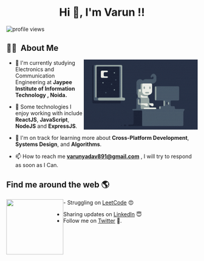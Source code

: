 <h1 align="center">Hi 👋, I'm Varun !!</h1> 
<img alt = "profile views" src="https://komarev.com/ghpvc/?username=Varun2851&color=brightgreen">

## 🧑‍💻 &nbsp;About Me

<img alt="Night Coding" src="https://raw.githubusercontent.com/AVS1508/AVS1508/master/assets/Night-Coding.gif" align="right"/>

- 🔭 I'm currently studying Electronics and Communication Engineering at **Jaypee Institute of Information Technology , Noida.**

- 🌱 Some technologies I enjoy working with include **ReactJS**, **JavaScript**, **NodeJS** and **ExpressJS**.

- 💬 I'm on track for learning more about **Cross-Platform Development**, **Systems Design**, and **Algorithms**.

- 📫 How to reach me **varunyadav891@gmail.com** , I will try to respond as soon as I Can.

## Find me around the web 🌎  
<a href="https://www.linkedin.com/in/tanyarajhans/"><img align="left" width="150" height="146" src="https://github.com/M0nica/M0nica/blob/main/octomonica/m0nica-octocat-rotating.gif?raw=true"></a>- Struggling on <a href="https://leetcode.com/varunyadav891/">LeetCode</a> 😍

- Sharing updates on <a href="https://www.linkedin.com/in/varun-yadav-223974175/">LinkedIn</a> 😇
- Follow me on <a href="https://twitter.com/VarunYadav2851">Twitter</a> 🤗.


